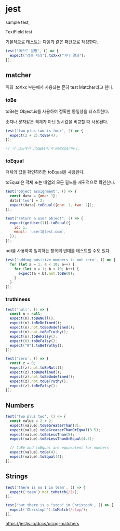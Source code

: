 # jest

sample test,

TextField test

기본적으로 테스트는 다음과 같은 패턴으로 작성한다.

```js
test("테스트 설명", () => {
  expect("검증 대상").toXxx("기대 결과");
});
```

## matcher

위의 .toXxx 부분에서 사용되는 흔히 test Matcher라고 한다.

### toBe

toBe는 Object.is를 사용하여 정확한 동일성을 테스트한다.

숫자나 문자같은 객체가 아닌 원시값을 비교할 때 사용된다.

```js
test('two plus two is four', () => {
  expect(2 + 2).toBe(4);
});

// 이 코드에서 .toBe(4)가 matcher이다. 
```

### toEqual

객체의 값을 확인하려면 toEqual을 사용한다.

toEqual은 객체 또는 배열의 모든 필드를 재귀적으로 확인한다.

```js
test('object assignment', () => {
  const data = {one: 1};
  data['two'] = 2;
  expect(data).toEqual({one: 1, two: 2});
});
```

```js
test("return a user object", () => {
  expect(getUser(1)).toEqual({
    id: 1,
    email: `user1@test.com`,
  });
});
```

not을 사용하여 일치하는 항목의 반대를 테스트할 수도 있다

```js
test('adding positive numbers is not zero', () => {
  for (let a = 1; a < 10; a++) {
    for (let b = 1; b < 10; b++) {
      expect(a + b).not.toBe(0);
    }
  }
});
```

### truthiness

```js
test('null', () => {
  const n = null;
  expect(n).toBeNull();
  expect(n).toBeDefined();
  expect(n).not.toBeUndefined();
  expect(n).not.toBeTruthy();
  expect(n).toBeFalsy();
  expect(0).toBeFalsy();
  expect("0").toBeTruthy();
});

test('zero', () => {
  const z = 0;
  expect(z).not.toBeNull();
  expect(z).toBeDefined();
  expect(z).not.toBeUndefined();
  expect(z).not.toBeTruthy();
  expect(z).toBeFalsy();
});
```

## Numbers

```js
test('two plus two', () => {
  const value = 2 + 2;
  expect(value).toBeGreaterThan(3);
  expect(value).toBeGreaterThanOrEqual(3.5);
  expect(value).toBeLessThan(5);
  expect(value).toBeLessThanOrEqual(4.5);

  // toBe and toEqual are equivalent for numbers
  expect(value).toBe(4);
  expect(value).toEqual(4);
});
```

## Strings

```js
test('there is no I in team', () => {
  expect('team').not.toMatch(/I/);
});

test('but there is a "stop" in Christoph', () => {
  expect('Christoph').toMatch(/stop/);
});
```

<https://jestjs.io/docs/using-matchers>

